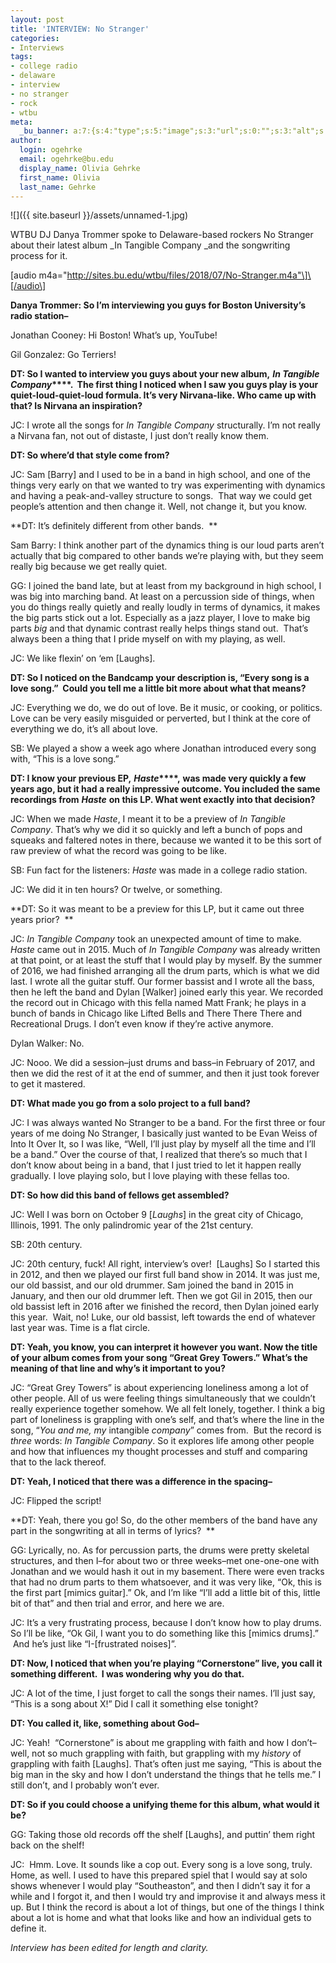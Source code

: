 ```yaml
---
layout: post
title: 'INTERVIEW: No Stranger'
categories:
- Interviews
tags:
- college radio
- delaware
- interview
- no stranger
- rock
- wtbu
meta:
  _bu_banner: a:7:{s:4:"type";s:5:"image";s:3:"url";s:0:"";s:3:"alt";s:0:"";s:7:"post_id";s:0:"";s:4:"html";s:0:"";s:8:"position";s:12:"contentWidth";s:7:"caption";s:0:"";}
author:
  login: ogehrke
  email: ogehrke@bu.edu
  display_name: Olivia Gehrke
  first_name: Olivia
  last_name: Gehrke
---
```

![]({{ site.baseurl }}/assets/unnamed-1.jpg)

WTBU DJ Danya Trommer spoke to Delaware-based rockers No Stranger about their latest album _In Tangible Company _and the songwriting process for it.

\[audio m4a="http://sites.bu.edu/wtbu/files/2018/07/No-Stranger.m4a"\]\[/audio\]

**Danya Trommer: So I’m interviewing you guys for Boston University’s radio station–**

Jonathan Cooney: Hi Boston! What’s up, YouTube!

Gil Gonzalez: Go Terriers!

**DT: So I wanted to interview you guys about your new album,** **_In Tangible Company_****.  The first thing I noticed when I saw you guys play is your quiet-loud-quiet-loud formula. It’s very Nirvana-like. Who came up with that? Is Nirvana an inspiration?**

JC: I wrote all the songs for _In Tangible Company_ structurally. I’m not really a Nirvana fan, not out of distaste, I just don’t really know them.

**DT: So where’d that style come from?**

JC: Sam \[Barry\] and I used to be in a band in high school, and one of the things very early on that we wanted to try was experimenting with dynamics and having a peak-and-valley structure to songs.  That way we could get people’s attention and then change it. Well, not change it, but you know.

**DT: It’s definitely different from other bands.  **

Sam Barry: I think another part of the dynamics thing is our loud parts aren’t actually that big compared to other bands we’re playing with, but they seem really big because we get really quiet.  

GG: I joined the band late, but at least from my background in high school, I was big into marching band. At least on a percussion side of things, when you do things really quietly and really loudly in terms of dynamics, it makes the big parts stick out a lot. Especially as a jazz player, I love to make big parts _big_ and that dynamic contrast really helps things stand out.  That’s always been a thing that I pride myself on with my playing, as well.  

JC: We like flexin’ on ‘em \[Laughs\].  

**DT: So I noticed on the Bandcamp your description is, “Every song is a love song.”  Could you tell me a little bit more about what that means?**

JC: Everything we do, we do out of love. Be it music, or cooking, or politics. Love can be very easily misguided or perverted, but I think at the core of everything we do, it’s all about love.  

SB: We played a show a week ago where Jonathan introduced every song with, “This is a love song.”  

**DT: I know your previous EP,** **_Haste_****,** **was made very quickly a few years ago, but it had a really impressive outcome. You included the same recordings from** **_Haste_** **on this LP. What went exactly into that decision?**

JC: When we made _Haste_, I meant it to be a preview of _In Tangible Company_. That’s why we did it so quickly and left a bunch of pops and squeaks and faltered notes in there, because we wanted it to be this sort of raw preview of what the record was going to be like.

SB: Fun fact for the listeners: _Haste_ was made in a college radio station.

JC: We did it in ten hours? Or twelve, or something.  

**DT: So it was meant to be a preview for this LP, but it came out three years prior?  **

JC: _In Tangible Company_ took an unexpected amount of time to make. _Haste_ came out in 2015. Much of _In Tangible Company_ was already written at that point, or at least the stuff that I would play by myself. By the summer of 2016, we had finished arranging all the drum parts, which is what we did last. I wrote all the guitar stuff. Our former bassist and I wrote all the bass, then he left the band and Dylan \[Walker\] joined early this year. We recorded the record out in Chicago with this fella named Matt Frank; he plays in a bunch of bands in Chicago like Lifted Bells and There There There and Recreational Drugs. I don’t even know if they’re active anymore.  

Dylan Walker: No.  

JC: Nooo. We did a session–just drums and bass–in February of 2017, and then we did the rest of it at the end of summer, and then it just took forever to get it mastered.  

**DT: What made you go from a solo project to a full band?**

JC: I was always wanted No Stranger to be a band. For the first three or four years of me doing No Stranger, I basically just wanted to be Evan Weiss of Into It Over It, so I was like, “Well, I’ll just play by myself all the time and I’ll be a band.” Over the course of that, I realized that there’s so much that I don’t know about being in a band, that I just tried to let it happen really gradually. I love playing solo, but I love playing with these fellas too.  

**DT: So how did this band of fellows get assembled?**

JC: Well I was born on October 9 \[_Laughs_\] in the great city of Chicago, Illinois, 1991. The only palindromic year of the 21st century.

SB: 20th century.

JC: 20th century, fuck! All right, interview’s over!  \[Laughs\] So I started this in 2012, and then we played our first full band show in 2014. It was just me, our old bassist, and our old drummer. Sam joined the band in 2015 in January, and then our old drummer left. Then we got Gil in 2015, then our old bassist left in 2016 after we finished the record, then Dylan joined early this year.  Wait, no! Luke, our old bassist, left towards the end of whatever last year was. Time is a flat circle.

**DT: Yeah, you know, you can interpret it however you want. Now the title of your album comes from your song “Great Grey Towers.” What’s the meaning of that line and why’s it important to you?**

JC: “Great Grey Towers” is about experiencing loneliness among a lot of other people. All of us were feeling things simultaneously that we couldn’t really experience together somehow. We all felt lonely, together. I think a big part of loneliness is grappling with one’s self, and that’s where the line in the song, “_You and me, my_ intangible _company_” comes from.  But the record is _three_ words: _In Tangible Company_. So it explores life among other people and how that influences my thought processes and stuff and comparing that to the lack thereof.  

**DT: Yeah, I noticed that there was a difference in the spacing–**

JC: Flipped the script!

**DT: Yeah, there you go! So, do the other members of the band have any part in the songwriting at all in terms of lyrics?  **

GG: Lyrically, no. As for percussion parts, the drums were pretty skeletal structures, and then I–for about two or three weeks–met one-one-one with Jonathan and we would hash it out in my basement. There were even tracks that had no drum parts to them whatsoever, and it was very like, “Ok, this is the first part \[mimics guitar\].” Ok, and I’m like “I’ll add a little bit of this, little bit of that” and then trial and error, and here we are.  

JC: It’s a very frustrating process, because I don’t know how to play drums. So I’ll be like, “Ok Gil, I want you to do something like this \[mimics drums\].”  And he’s just like “I-\[frustrated noises\]”.

**DT: Now, I noticed that when you’re playing “Cornerstone” live, you call it something different.  I was wondering why you do that.**

JC: A lot of the time, I just forget to call the songs their names. I’ll just say, “This is a song about X!” Did I call it something else tonight?

**DT: You called it, like, something about God–**

JC: Yeah!  “Cornerstone” is about me grappling with faith and how I don’t–well, not so much grappling with faith, but grappling with my _history_ of grappling with faith \[Laughs\]. That’s often just me saying, “This is about the big man in the sky and how I don’t understand the things that he tells me.” I still don’t, and I probably won’t ever.

**DT: So if you could choose a unifying theme for this album, what would it be?**

GG: Taking those old records off the shelf \[Laughs\], and puttin’ them right back on the shelf!

JC:  Hmm. Love. It sounds like a cop out. Every song is a love song, truly. Home, as well. I used to have this prepared spiel that I would say at solo shows whenever I would play “Southeaston”, and then I didn’t say it for a while and I forgot it, and then I would try and improvise it and always mess it up. But I think the record is about a lot of things, but one of the things I think about a lot is home and what that looks like and how an individual gets to define it.  

_Interview has been edited for length and clarity._